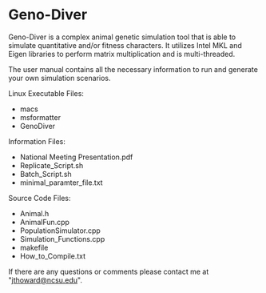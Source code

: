 # Geno-Diver
Geno-Diver is a complex animal genetic simulation tool that is able to simulate quantitative and/or fitness characters. 
It utilizes Intel MKL and Eigen libraries to perform matrix multiplication and is multi-threaded.

The user manual contains all the necessary information to run and generate your own simulation scenarios.

Linux Executable Files:
- macs
- msformatter
- GenoDiver

Information Files:
- National Meeting Presentation.pdf
- Replicate_Script.sh
- Batch_Script.sh
- minimal_paramter_file.txt


Source Code Files:
- Animal.h
- AnimalFun.cpp
- PopulationSimulator.cpp
- Simulation_Functions.cpp
- makefile
- How_to_Compile.txt

If there are any questions or comments please contact me at "jthoward@ncsu.edu".







